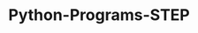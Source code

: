 # Python-Programs-STEP
        
    
                   
                                  
                            
                                            
                
      
  
